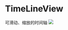 # TimeLineView
可滑动、缩放的时间轴
[![](https://jitpack.io/v/lianshangyangguang/TimeLineView.svg)](https://jitpack.io/#lianshangyangguang/TimeLineView)
